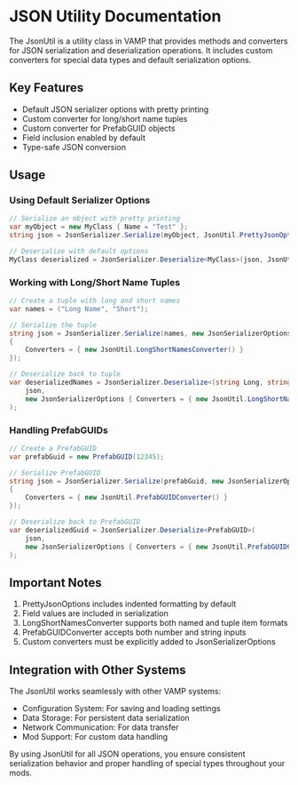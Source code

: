 
# JSON Utility Documentation

The JsonUtil is a utility class in VAMP that provides methods and converters for JSON serialization and deserialization operations. It includes custom converters for special data types and default serialization options.

## Key Features

- Default JSON serializer options with pretty printing
- Custom converter for long/short name tuples
- Custom converter for PrefabGUID objects
- Field inclusion enabled by default
- Type-safe JSON conversion

## Usage

### Using Default Serializer Options
```csharp
// Serialize an object with pretty printing
var myObject = new MyClass { Name = "Test" };
string json = JsonSerializer.Serialize(myObject, JsonUtil.PrettyJsonOptions);

// Deserialize with default options
MyClass deserialized = JsonSerializer.Deserialize<MyClass>(json, JsonUtil.PrettyJsonOptions);
```

### Working with Long/Short Name Tuples
```csharp
// Create a tuple with long and short names
var names = ("Long Name", "Short");

// Serialize the tuple
string json = JsonSerializer.Serialize(names, new JsonSerializerOptions
{
    Converters = { new JsonUtil.LongShortNamesConverter() }
});

// Deserialize back to tuple
var deserializedNames = JsonSerializer.Deserialize<(string Long, string Short)>(
    json,
    new JsonSerializerOptions { Converters = { new JsonUtil.LongShortNamesConverter() }}
);
```

### Handling PrefabGUIDs
```csharp
// Create a PrefabGUID
var prefabGuid = new PrefabGUID(12345);

// Serialize PrefabGUID
string json = JsonSerializer.Serialize(prefabGuid, new JsonSerializerOptions
{
    Converters = { new JsonUtil.PrefabGUIDConverter() }
});

// Deserialize back to PrefabGUID
var deserializedGuid = JsonSerializer.Deserialize<PrefabGUID>(
    json,
    new JsonSerializerOptions { Converters = { new JsonUtil.PrefabGUIDConverter() }}
);
```

## Important Notes

1. PrettyJsonOptions includes indented formatting by default
2. Field values are included in serialization
3. LongShortNamesConverter supports both named and tuple item formats
4. PrefabGUIDConverter accepts both number and string inputs
5. Custom converters must be explicitly added to JsonSerializerOptions

## Integration with Other Systems

The JsonUtil works seamlessly with other VAMP systems:

- Configuration System: For saving and loading settings
- Data Storage: For persistent data serialization
- Network Communication: For data transfer
- Mod Support: For custom data handling

By using JsonUtil for all JSON operations, you ensure consistent serialization behavior and proper handling of special types throughout your mods.